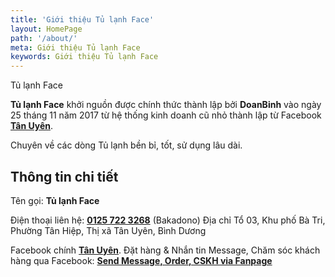 ```yaml
---
title: 'Giới thiệu Tủ lạnh Face'
layout: HomePage
path: '/about/'
meta: Giới thiệu Tủ lạnh Face
keywords: Giới thiệu Tủ lạnh Face
---
```


Tủ lạnh Face

**Tủ lạnh Face** khởi nguồn được chính thức thành lập bởi **DoanBinh** vào ngày 25 tháng 11 năm 2017 từ hệ thống kinh doanh cũ nhỏ thành lập từ Facebook [**Tân Uyên**](https://www.facebook.com/thaoamtanuyen).

Chuyên về các dòng Tủ lạnh bền bỉ, tốt, sử dụng lâu dài.

## Thông tin chi tiết

Tên gọi: **Tủ lạnh Face** 

Điện thoại liên hệ: [**0125 722 3268**](tel:+841257223268) (Bakadono)
Địa chỉ Tổ 03, Khu phố Bà Tri, Phường Tân Hiệp, Thị xã Tân Uyên, Bình Dương


Facebook chính  [**Tân Uyên**](https://www.facebook.com/thaoamtanuyen).
Đặt hàng & Nhắn tin Message, Chăm sóc khách hàng qua Facebook: [**Send Message, Order, CSKH via Fanpage**](http://m.me/thaoamtanuyen)
